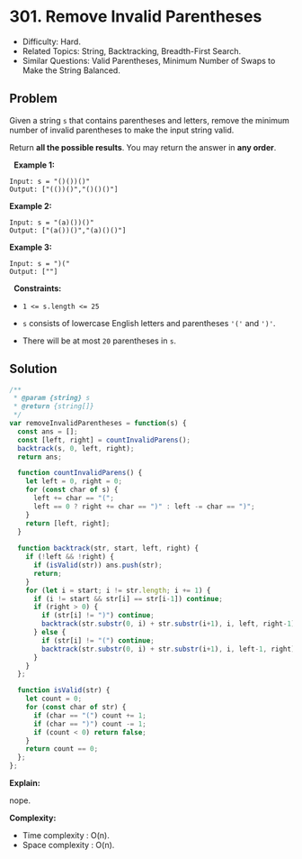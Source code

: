 # 301. Remove Invalid Parentheses

- Difficulty: Hard.
- Related Topics: String, Backtracking, Breadth-First Search.
- Similar Questions: Valid Parentheses, Minimum Number of Swaps to Make the String Balanced.

## Problem

Given a string ```s``` that contains parentheses and letters, remove the minimum number of invalid parentheses to make the input string valid.

Return **all the possible results**. You may return the answer in **any order**.

 
**Example 1:**

```
Input: s = "()())()"
Output: ["(())()","()()()"]
```

**Example 2:**

```
Input: s = "(a)())()"
Output: ["(a())()","(a)()()"]
```

**Example 3:**

```
Input: s = ")("
Output: [""]
```

 
**Constraints:**


	
- ```1 <= s.length <= 25```
	
- ```s``` consists of lowercase English letters and parentheses ```'('``` and ```')'```.
	
- There will be at most ```20``` parentheses in ```s```.



## Solution

```javascript
/**
 * @param {string} s
 * @return {string[]}
 */
var removeInvalidParentheses = function(s) {
  const ans = [];
  const [left, right] = countInvalidParens();
  backtrack(s, 0, left, right);
  return ans;

  function countInvalidParens() {
    let left = 0, right = 0;
    for (const char of s) {
      left += char == "(";
      left == 0 ? right += char == ")" : left -= char == ")";
    }
    return [left, right];
  }
  
  function backtrack(str, start, left, right) {
    if (!left && !right) {
      if (isValid(str)) ans.push(str);
      return;
    }
    for (let i = start; i != str.length; i += 1) {
      if (i != start && str[i] == str[i-1]) continue;
      if (right > 0) {
        if (str[i] != ")") continue;
        backtrack(str.substr(0, i) + str.substr(i+1), i, left, right-1);
      } else {
        if (str[i] != "(") continue;
        backtrack(str.substr(0, i) + str.substr(i+1), i, left-1, right);
      }
    }
  };

  function isValid(str) {
    let count = 0;
    for (const char of str) {
      if (char == "(") count += 1;
      if (char == ")") count -= 1;
      if (count < 0) return false;
    }
    return count == 0;
  };
};
```

**Explain:**

nope.

**Complexity:**

* Time complexity : O(n).
* Space complexity : O(n).
